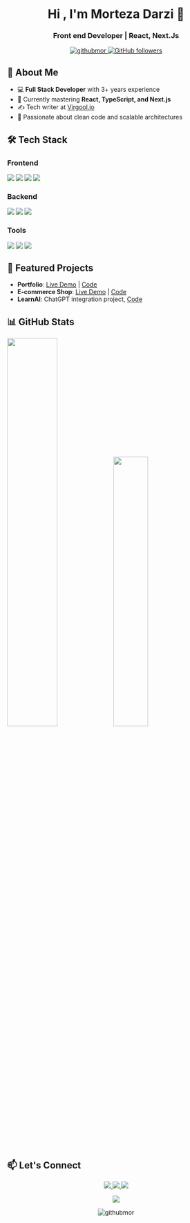 <h1 align="center">Hi , I'm Morteza Darzi 👋</h1>
<h3 align="center">Front end Developer | React, Next.Js</h3>

<p align="center">
  <a href="https://github.com/githubmor">
    <img src="https://komarev.com/ghpvc/?username=githubmor&label=Profile%20views&color=0e75b6&style=flat" alt="githubmor" />
  </a>
  <a href="https://github.com/githubmor?tab=followers">
    <img src="https://img.shields.io/github/followers/githubmor?label=Followers&style=social" alt="GitHub followers">
  </a>
</p>

## 🚀 About Me

- 💻 **Full Stack Developer** with 3+ years experience
- 🌱 Currently mastering **React, TypeScript, and Next.js**
- ✍️ Tech writer at [Virgool.io](https://virgool.io/@morteza.darzi)
- 🎯 Passionate about clean code and scalable architectures

## 🛠 Tech Stack

### Frontend
<p>
  <img src="https://img.shields.io/badge/React-20232A?style=for-the-badge&logo=react&logoColor=61DAFB" />
  <img src="https://img.shields.io/badge/Next.js-000000?style=for-the-badge&logo=nextdotjs&logoColor=white" />
  <img src="https://img.shields.io/badge/TypeScript-007ACC?style=for-the-badge&logo=typescript&logoColor=white" />
  <img src="https://img.shields.io/badge/Tailwind_CSS-38B2AC?style=for-the-badge&logo=tailwind-css&logoColor=white" />
</p>

### Backend
<p>
  <img src="https://img.shields.io/badge/.NET-512BD4?style=for-the-badge&logo=dotnet&logoColor=white" />
  <img src="https://img.shields.io/badge/C%23-239120?style=for-the-badge&logo=c-sharp&logoColor=white" />
  <img src="https://img.shields.io/badge/JWT-000000?style=for-the-badge&logo=JSON%20web%20tokens&logoColor=white" />
</p>

### Tools
<p>
  <img src="https://img.shields.io/badge/Git-F05032?style=for-the-badge&logo=git&logoColor=white" />
  <img src="https://img.shields.io/badge/Figma-F24E1E?style=for-the-badge&logo=figma&logoColor=white" />
  <img src="https://img.shields.io/badge/Swagger-85EA2D?style=for-the-badge&logo=Swagger&logoColor=white" />
</p>

## 📌 Featured Projects

- **Portfolio**: [Live Demo](https://morteza-darzi.liara.run/) | [Code](https://github.com/githubmor/portfolio)
- **E-commerce Shop**: [Live Demo](https://shop-dr.liara.run/) | [Code](https://github.com/githubmor/shop.dr)
- **LearnAI**: ChatGPT integration project, [Code](https://github.com/githubmor/ai-learn)

## 📊 GitHub Stats

<p align="top">
  <img width="48%" src="https://github-readme-stats.vercel.app/api?username=githubmor&show_icons=true&theme=radical" />
  <img width="40%" src="https://github-readme-stats.vercel.app/api/top-langs/?username=githubmor&layout=compact&theme=radical" />
</p>

## 📫 Let's Connect

<p align="center">
  <a href="https://linkedin.com/in/morteza-darzi">
    <img src="https://img.shields.io/badge/LinkedIn-0077B5?style=for-the-badge&logo=linkedin&logoColor=white" />
  </a>
  <a href="mailto:pc2man@gmail.com">
    <img src="https://img.shields.io/badge/Gmail-D14836?style=for-the-badge&logo=gmail&logoColor=white" />
  </a>
  <a href="https://github.com/githubmor">
    <img src="https://img.shields.io/badge/GitHub-100000?style=for-the-badge&logo=github&logoColor=white" />
  </a>
</p>

<p align="center">
  <a href="https://morteza-darzi.liara.run/">
    <img src="https://img.shields.io/badge/Portfolio-%23000000.svg?style=for-the-badge&logo=vercel&logoColor=white" />
  </a>
</p>

<p align="center">
  <img src="https://github-profile-trophy.vercel.app/?username=githubmor&margin-w=15&theme=radical" alt="githubmor" />
</p>
